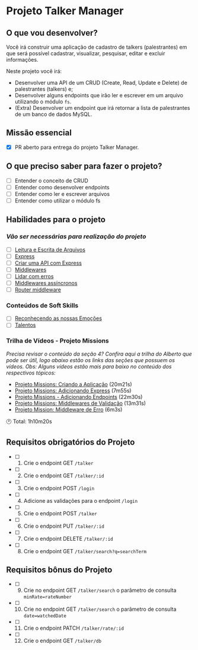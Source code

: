 # Projeto Talker Manager

## O que vou desenvolver?

Você irá construir uma aplicação de cadastro de talkers (palestrantes) em que será possível cadastrar, visualizar, pesquisar, editar e excluir informações.

Neste projeto você irá:

- Desenvolver uma API de um CRUD (Create, Read, Update e Delete) de palestrantes (talkers) e;
- Desenvolver alguns endpoints que irão ler e escrever em um arquivo utilizando o módulo `fs`.
- (Extra) Desenvolver um endpoint que irá retornar a lista de palestrantes de um banco de dados MySQL.

## Missão essencial

- [X] PR aberto para entrega do projeto Talker Manager.

## O que preciso saber para fazer o projeto?

- [ ] Entender o conceito de CRUD
- [ ] Entender como desenvolver endpoints
- [ ] Entender como ler e escrever arquivos
- [ ] Entender como utilizar o módulo fs

## Habilidades para o projeto

### *Vão ser necessárias para realização do projeto*

- [ ] [Leitura e Escrita de Arquivos](https://app.betrybe.com/learn/course/5e938f69-6e32-43b3-9685-c936530fd326/module/94d0e996-1827-4fbc-bc24-c99fb592925b/section/2ed87e4f-9049-4314-8091-8f71b1925cf6/day/08afed28-2d18-4256-a8b9-a15ae8eb3375/lesson/1a1fc25d-0aab-438b-8382-1501cd4962ff)
- [ ] [Express](https://app.betrybe.com/learn/course/5e938f69-6e32-43b3-9685-c936530fd326/module/94d0e996-1827-4fbc-bc24-c99fb592925b/section/2ed87e4f-9049-4314-8091-8f71b1925cf6/day/4982a599-9832-419e-a96b-3fe1db634c3e/lesson/0290ddd3-3a5f-4ce2-aebc-d6e3e9f5854e)
- [ ] [Criar uma API com Express](https://app.betrybe.com/learn/course/5e938f69-6e32-43b3-9685-c936530fd326/module/94d0e996-1827-4fbc-bc24-c99fb592925b/section/2ed87e4f-9049-4314-8091-8f71b1925cf6/day/4982a599-9832-419e-a96b-3fe1db634c3e/lesson/0ca9d8cc-c80d-4296-931b-d3e3833795ba)
- [ ] [Middlewares](https://app.betrybe.com/learn/course/5e938f69-6e32-43b3-9685-c936530fd326/module/94d0e996-1827-4fbc-bc24-c99fb592925b/section/2ed87e4f-9049-4314-8091-8f71b1925cf6/day/27d3ea73-4725-48c0-b38c-8acc4dc4d40a/lesson/e3f0b1ef-d574-45ef-abb3-22a6ea384448)
- [ ] [Lidar com erros](https://app.betrybe.com/learn/course/5e938f69-6e32-43b3-9685-c936530fd326/module/94d0e996-1827-4fbc-bc24-c99fb592925b/section/2ed87e4f-9049-4314-8091-8f71b1925cf6/day/27d3ea73-4725-48c0-b38c-8acc4dc4d40a/lesson/8637f4e5-9ea6-4bdb-8fad-0e10384f26d9)
- [ ] [Middlewares assíncronos](https://app.betrybe.com/learn/course/5e938f69-6e32-43b3-9685-c936530fd326/module/94d0e996-1827-4fbc-bc24-c99fb592925b/section/2ed87e4f-9049-4314-8091-8f71b1925cf6/day/27d3ea73-4725-48c0-b38c-8acc4dc4d40a/lesson/7c6ef235-b4b5-41d3-85c4-54b53169c15f)
- [ ] [Router middleware](https://app.betrybe.com/learn/course/5e938f69-6e32-43b3-9685-c936530fd326/module/94d0e996-1827-4fbc-bc24-c99fb592925b/section/2ed87e4f-9049-4314-8091-8f71b1925cf6/day/27d3ea73-4725-48c0-b38c-8acc4dc4d40a/lesson/cda94a05-9e87-4f4b-a109-08ca198617c6)

### Conteúdos de Soft Skills

- [ ] [Reconhecendo as nossas Emoções](https://app.betrybe.com/learn/course/5e938f69-6e32-43b3-9685-c936530fd326/module/2e0692c9-e226-4e95-860a-b4cad80e3c3c/section/d041930c-2861-493a-ab7e-9f566aa90d29/day/5b748ff2-db33-4356-95c8-709c9ff40263/lesson/b9ef55ce-a2c5-411b-914b-1cbdc5a00cc5)
- [ ] [Talentos](https://app.betrybe.com/learn/course/5e938f69-6e32-43b3-9685-c936530fd326/module/2e0692c9-e226-4e95-860a-b4cad80e3c3c/section/d041930c-2861-493a-ab7e-9f566aa90d29/day/2695cf47-7499-4f7c-b91e-7f83b998476b/lesson/f3c9b5d4-8790-424b-afac-411631efd46c)

### Trilha de Vídeos - Projeto Missions

*Precisa revisar o conteúdo da seção 4? Confira aqui a trilha do Alberto que pode ser útil, logo abaixo estão os links das seções que possuem os vídeos. Obs: Alguns vídeos estão mais para baixo no conteúdo dos respectivos tópicos:*

- [Projeto Missions: Criando a Aplicação](https://app.betrybe.com/learn/course/5e938f69-6e32-43b3-9685-c936530fd326/module/94d0e996-1827-4fbc-bc24-c99fb592925b/section/2ed87e4f-9049-4314-8091-8f71b1925cf6/day/08afed28-2d18-4256-a8b9-a15ae8eb3375/lesson/1a1fc25d-0aab-438b-8382-1501cd4962ff) (20m21s)
- [Projeto Missions: Adicionando Express](https://app.betrybe.com/learn/course/5e938f69-6e32-43b3-9685-c936530fd326/module/94d0e996-1827-4fbc-bc24-c99fb592925b/section/2ed87e4f-9049-4314-8091-8f71b1925cf6/day/4982a599-9832-419e-a96b-3fe1db634c3e/lesson/0290ddd3-3a5f-4ce2-aebc-d6e3e9f5854e) (7m55s)
- [Projeto Missions - Adicionando Endpoints](https://app.betrybe.com/learn/course/5e938f69-6e32-43b3-9685-c936530fd326/module/94d0e996-1827-4fbc-bc24-c99fb592925b/section/2ed87e4f-9049-4314-8091-8f71b1925cf6/day/4982a599-9832-419e-a96b-3fe1db634c3e/lesson/0ca9d8cc-c80d-4296-931b-d3e3833795ba) (22m30s)
- [Projeto Missions: Middlewares de Validação](https://app.betrybe.com/learn/course/5e938f69-6e32-43b3-9685-c936530fd326/module/94d0e996-1827-4fbc-bc24-c99fb592925b/section/2ed87e4f-9049-4314-8091-8f71b1925cf6/day/27d3ea73-4725-48c0-b38c-8acc4dc4d40a/lesson/e3f0b1ef-d574-45ef-abb3-22a6ea384448) (13m31s)
- [Projeto Mission: Middleware de Erro](https://app.betrybe.com/learn/course/5e938f69-6e32-43b3-9685-c936530fd326/module/94d0e996-1827-4fbc-bc24-c99fb592925b/section/2ed87e4f-9049-4314-8091-8f71b1925cf6/day/27d3ea73-4725-48c0-b38c-8acc4dc4d40a/lesson/8637f4e5-9ea6-4bdb-8fad-0e10384f26d9) (6m3s)

🕐  Total: 1h10m20s

## Requisitos obrigatórios do Projeto

- [ ] 1. Crie o endpoint GET `/talker`
- [ ] 2. Crie o endpoint GET `/talker/:id`
- [ ] 3. Crie o endpoint POST `/login`
- [ ] 4. Adicione as validações para o endpoint `/login`
- [ ] 5. Crie o endpoint POST `/talker`
- [ ] 6. Crie o endpoint PUT `/talker/:id`
- [ ] 7. Crie o endpoint DELETE `/talker/:id`
- [ ] 8. Crie o endpoint GET `/talker/search?q=searchTerm`

## Requisitos bônus do Projeto

- [ ] 9. Crie no endpoint GET `/talker/search` o parâmetro de consulta `minRate=rateNumber`
- [ ] 10. Crie no endpoint GET `/talker/search` o parâmetro de consulta `date=watchedDate`
- [ ] 11. Crie o endpoint PATCH `/talker/rate/:id`
- [ ] 12. Crie o endpoint GET `/talker/db`
